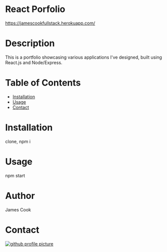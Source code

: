 
# React Porfolio
https://jamescookfullstack.herokuapp.com/
# Description
This is a portfolio showcasing various applications I've designed, built using React.js and Node/Express.
# Table of Contents
* [Installation](#Installation)
* [Usage](#Usage)
* [Contact](#Contact)
# Installation
clone, npm i
# Usage
npm start
# Author
James Cook
# Contact
[![github profile picture](https://avatars.githubusercontent.com/jamescook98?s=100)](mailto:cookjamesarthur@gmail.com)
    
